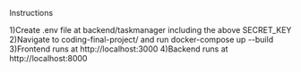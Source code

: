 Instructions

1)Create .env file at backend/taskmanager including the above SECRET_KEY
2)Navigate to coding-final-project/ and run docker-compose up --build
3)Frontend runs at http://localhost:3000
4)Backend runs at http://localhost:8000
